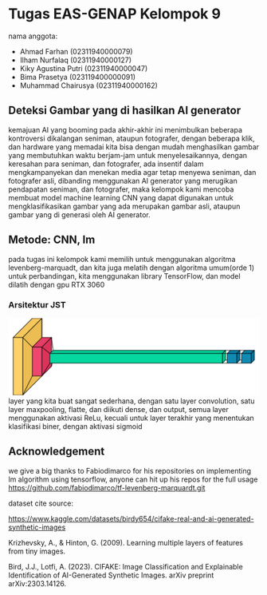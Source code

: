 # Tugas EAS-GENAP Kelompok 9

nama anggota:
- Ahmad Farhan (02311940000079)
- Ilham Nurfalaq (02311940000127)
- Kiky Agustina Putri (02311940000047)
- Bima Prasetya (023119400000091)
- Muhammad Chairusya (02311940000162)

## Deteksi Gambar yang di hasilkan AI generator

kemajuan AI yang booming pada akhir-akhir ini menimbulkan beberapa kontroversi dikalangan seniman, ataupun fotografer, dengan beberapa klik, dan hardware yang memadai kita bisa dengan mudah menghasilkan gambar yang membutuhkan waktu berjam-jam untuk menyelesaikannya, dengan keresahan para seniman, dan fotografer, ada insentif dalam mengkampanyekan dan menekan media agar tetap menyewa seniman, dan fotografer asli, dibanding menggunakan AI generator yang merugikan pendapatan seniman, dan fotografer, maka kelompok kami mencoba membuat model machine learning CNN yang dapat digunakan untuk mengklasifikasikan gambar yang ada merupakan gambar asli, ataupun gambar yang di generasi oleh AI generator. 

## Metode: CNN, lm

pada tugas ini kelompok kami memilih untuk menggunakan algoritma levenberg-marquadt, dan kita juga melatih dengan algoritma umum(orde 1) untuk perbandingan, kita menggunakan library TensorFlow, dan model dilatih dengan gpu RTX 3060

### Arsitektur JST
![Alt Text](output.png)
layer yang kita buat sangat sederhana, dengan satu layer convolution, satu layer maxpooling, flatte, dan diikuti dense, dan output, semua layer menggunakan aktivasi ReLu, kecuali untuk layer terakhir yang menentukan klasifikasi biner, dengan aktivasi sigmoid



## Acknowledgement

we give a big thanks to Fabiodimarco for his repositories on implementing lm algorithm using tensorflow, anyone can hit up his repos for the full usage
https://github.com/fabiodimarco/tf-levenberg-marquardt.git

dataset cite source:

https://www.kaggle.com/datasets/birdy654/cifake-real-and-ai-generated-synthetic-images

Krizhevsky, A., & Hinton, G. (2009). Learning multiple layers of features from tiny images.

Bird, J.J., Lotfi, A. (2023). CIFAKE: Image Classification and Explainable Identification of AI-Generated Synthetic Images. arXiv preprint arXiv:2303.14126.



